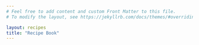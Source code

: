 ```yaml
---
# Feel free to add content and custom Front Matter to this file.
# To modify the layout, see https://jekyllrb.com/docs/themes/#overriding-theme-defaults

layout: recipes
title: "Recipe Book"
---
```

